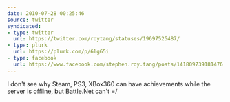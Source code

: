 ```yaml
---
date: 2010-07-28 00:25:46
source: twitter
syndicated:
- type: twitter
  url: https://twitter.com/roytang/statuses/19697525487/
- type: plurk
  url: https://plurk.com/p/6lg65i
- type: facebook
  url: https://www.facebook.com/stephen.roy.tang/posts/141809739181476
---
```


I don't see why Steam, PS3, XBox360 can have achievements while the server is offline, but Battle.Net can't =/